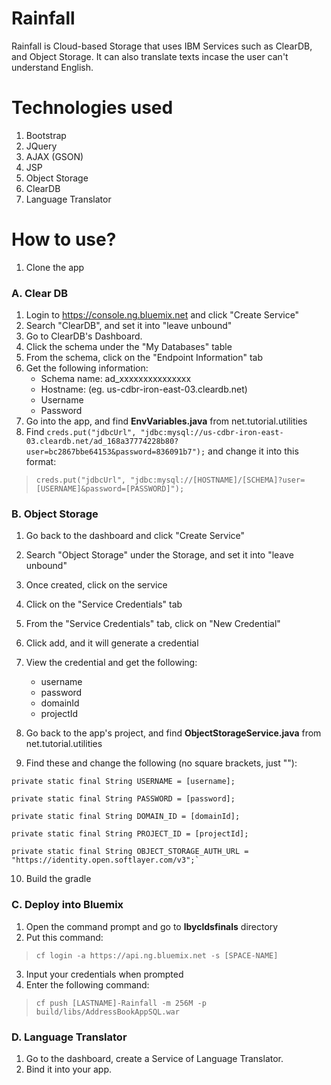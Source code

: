 # Rainfall
Rainfall is Cloud-based Storage that uses IBM Services such as ClearDB, and Object Storage. It can also translate texts incase the user can't understand English.

# Technologies used
1. Bootstrap
2. JQuery
3. AJAX (GSON)
4. JSP
5. Object Storage
6. ClearDB
7. Language Translator

# How to use?
1. Clone the app

### A. Clear DB ###
1. Login to https://console.ng.bluemix.net and click "Create Service"
2. Search "ClearDB", and set it into "leave unbound"
3. Go to ClearDB's Dashboard.
4. Click the schema under the "My Databases" table
5. From the schema, click on the "Endpoint Information" tab
6. Get the following information:
    * Schema name: ad_xxxxxxxxxxxxxxx
    * Hostname: (eg. us-cdbr-iron-east-03.cleardb.net)
    * Username
    * Password
7. Go into the app, and find __EnvVariables.java__ from net.tutorial.utilities
8. Find `creds.put("jdbcUrl", "jdbc:mysql://us-cdbr-iron-east-03.cleardb.net/ad_168a37774228b80?user=bc2867bbe64153&password=836091b7");` and change it into this format:
  
>`creds.put("jdbcUrl", "jdbc:mysql://[HOSTNAME]/[SCHEMA]?user=[USERNAME]&password=[PASSWORD]");`

### B. Object Storage ###
1. Go back to the dashboard and click "Create Service"
2. Search "Object Storage" under the Storage, and set it into "leave unbound"
3. Once created, click on the service
4. Click on the "Service Credentials" tab
5. From the "Service Credentials" tab, click on "New Credential"
6. Click add, and it will generate a credential
7. View the credential and get the following:
    * username
    * password
    * domainId
    * projectId
  
8. Go back to the app's project, and find __ObjectStorageService.java__ from net.tutorial.utilities
9. Find these and change the following (no square brackets, just ""):
  
  `private static final String USERNAME = [username];`
  
	private static final String PASSWORD = [password];
  
	private static final String DOMAIN_ID = [domainId];
  
	private static final String PROJECT_ID = [projectId];
  
	private static final String OBJECT_STORAGE_AUTH_URL = "https://identity.open.softlayer.com/v3";`

10. Build the gradle

### C. Deploy into Bluemix ###
1. Open the command prompt and go to __lbycldsfinals__ directory
2. Put this command:
  
>`cf login -a https://api.ng.bluemix.net -s [SPACE-NAME]`
  
3. Input your credentials when prompted
4. Enter the following command:
  
>`cf push [LASTNAME]-Rainfall -m 256M -p build/libs/AddressBookAppSQL.war`

### D. Language Translator ###
1. Go to the dashboard, create a Service of Language Translator.
2. Bind it into your app.